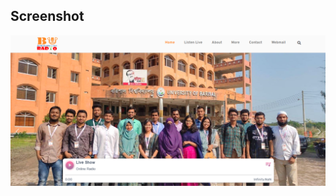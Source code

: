 ## Screenshot

![screenshot of plugin (buradio.org)](https://github.com/himusharier/buradio-wordpress-plugin-audio-player/blob/5d776870deb19612c8a95889d750d1a559f46b81/buradio.org.PNG)
